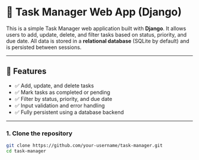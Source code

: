 # 📝 Task Manager Web App (Django)

This is a simple Task Manager web application built with **Django**. It allows users to add, update, delete, and filter tasks based on status, priority, and due date. All data is stored in a **relational database** (SQLite by default) and is persisted between sessions.

---

## 🚀 Features

- ✅ Add, update, and delete tasks
- ✅ Mark tasks as completed or pending
- ✅ Filter by status, priority, and due date
- ✅ Input validation and error handling
- ✅ Fully persistent using a database backend

---

### 1. Clone the repository

```bash
git clone https://github.com/your-username/task-manager.git
cd task-manager

